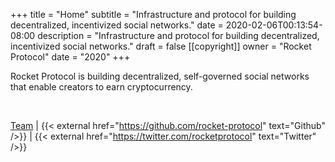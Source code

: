 +++
title = "Home"
subtitle = "Infrastructure and protocol for building decentralized, incentivized social networks."
date = 2020-02-06T00:13:54-08:00
description = "Infrastructure and protocol for building decentralized, incentivized social networks."
draft = false
[[copyright]]
  owner = "Rocket Protocol"
  date = "2020"
+++

Rocket Protocol is building decentralized, self-governed social networks that enable creators to earn cryptocurrency.

<br />

[Team](/team) | {{< external href="https://github.com/rocket-protocol" text="Github" />}} | {{< external href="https://twitter.com/rocketprotocol" text="Twitter" />}}

